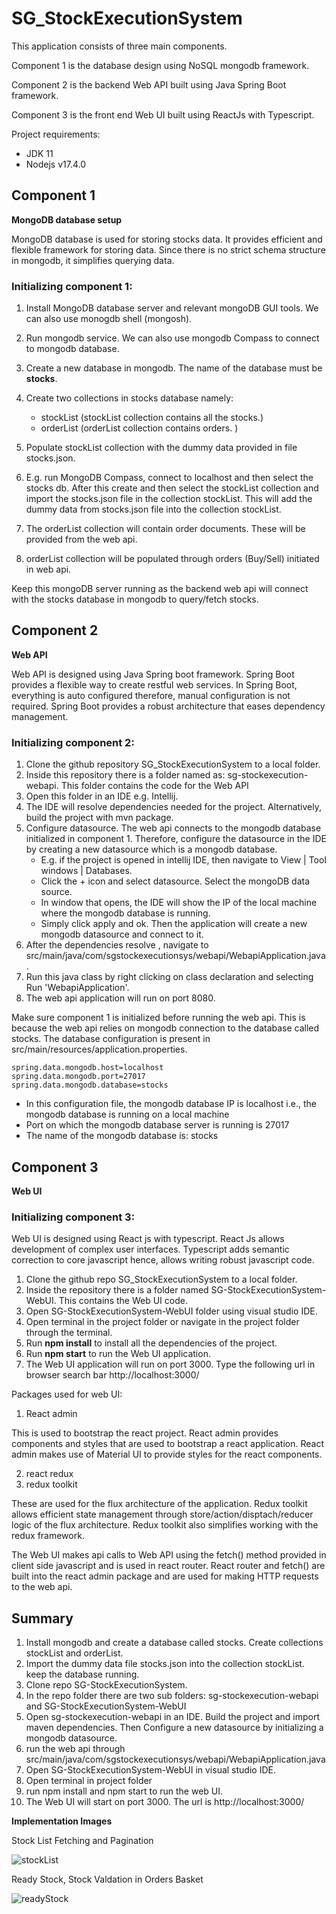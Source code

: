 # SG_StockExecutionSystem

This application consists of three main components. 

Component 1 is the database design using NoSQL mongodb framework. 

Component 2 is the backend Web API built using Java Spring Boot framework. 

Component 3 is the front end Web UI built using ReactJs with Typescript. 


Project requirements: 

- JDK 11
- Nodejs v17.4.0



## **Component 1** 

**MongoDB database setup**

MongoDB database is used for storing stocks data. It provides efficient and flexible framework for storing data. Since there is no strict schema structure in mongodb, it simplifies querying data. 

### **Initializing component 1:**  

1. Install MongoDB database server and relevant mongoDB GUI tools. We can also use monogdb shell (mongosh). 
2. Run mongodb service. We can also use mongodb Compass to connect to mongodb database. 
3. Create a new database in mongodb. The name of the database must be **stocks**.
4. Create two collections in stocks database namely:
    - stockList (stockList collection contains all the stocks.)
    - orderList (orderList collection contains orders. )

5. Populate stockList collection with the dummy data provided in file stocks.json. 
6. E.g. run MongoDB Compass, connect to localhost and then select the stocks db. After this create and then select the stockList collection and  import the stocks.json file in the collection stockList. This will add the dummy data from stocks.json file into the collection stockList. 
7. The orderList collection will contain order documents. These will be provided from the web api. 
8. orderList collection will be populated through orders (Buy/Sell) initiated in web api. 

Keep this mongoDB server running as the backend web api will connect with the stocks database in mongodb to query/fetch stocks. 

## **Component 2** 

**Web API**

Web API is designed using Java Spring boot framework. Spring Boot provides a flexible way to create restful web services. In Spring Boot, everything is auto configured therefore, manual configuration is not required. Spring Boot provides a robust architecture that eases dependency management.  
  
### **Initializing component 2:**  

1. Clone the github repository  SG_StockExecutionSystem to a local folder.
2. Inside this repository there is a folder named as: sg-stockexecution-webapi. This folder contains the code for the Web API
3. Open this folder in an IDE e.g. Intellij. 
4. The IDE will resolve dependencies needed for the project. Alternatively, build the project with mvn package. 
5. Configure datasource. The web api connects to the mongodb database initialized in component 1. Therefore, configure the datasource in the IDE by creating a new datasource which is a mongodb database.
    - E.g. if the project is opened in  intellij IDE, then navigate to View | Tool windows | Databases. 
    - Click the + icon and select datasource. Select the mongoDB data source. 
    - In window that opens, the IDE will show the IP of the local machine where the mongodb database is running. 
    - Simply click apply and ok. Then the application will create a new mongodb datasource and connect to it.     
6. After the dependencies resolve , navigate to src/main/java/com/sgstockexecutionsys/webapi/WebapiApplication.java. 
7. Run this java class by right clicking on class declaration and selecting Run 'WebapiApplication'. 
8. The web api application will run on port 8080. 

Make sure component 1 is initialized before running the web api. This is because the web api relies on mongodb connection to the database called stocks. 
The database configuration is present in src/main/resources/application.properties. 

```
spring.data.mongodb.host=localhost
spring.data.mongodb.port=27017
spring.data.mongodb.database=stocks

```

- In this configuration file, the mongodb database IP is localhost i.e., the mongodb database is running on a local machine
- Port on which the mongodb database server is running is 27017
- The name of the mongodb database is: stocks   


## **Component 3** 

**Web UI**


### **Initializing component 3:**  

Web UI is designed using React js with typescript. React Js allows development of complex user interfaces. Typescript adds semantic correction to core javascript hence, allows writing robust javascript code. 

1. Clone the github repo SG_StockExecutionSystem to a local folder.
2. Inside the repository there is a folder named SG-StockExecutionSystem-WebUI. This contains the Web UI code. 
3. Open SG-StockExecutionSystem-WebUI folder using visual studio IDE.
4. Open terminal in the project folder or navigate in the project folder through the terminal.
5. Run **npm install** to install all the dependencies of the project. 
6. Run **npm start** to run the Web UI application. 
7. The Web UI application will run on port 3000. Type the following url in browser search bar http://localhost:3000/

Packages used for web UI: 
1. React admin

This is used to bootstrap the react project. React admin provides components and styles that are used to bootstrap a react application. 
React admin makes use of Material UI to provide styles for the react components. 

2. react redux 
3. redux toolkit

These are used for the flux architecture of the application. Redux toolkit allows efficient state management through store/action/disptach/reducer logic of the flux architecture. Redux toolkit also simplifies working with the redux framework.


The Web UI makes api calls to Web API using the fetch() method provided in client side javascript and is used in react router. React router and fetch() are built into the react admin package and are used for making HTTP requests to the web api. 

## **Summary** 

1. Install mongodb and create a database called stocks. Create collections stockList and orderList.
2. Import the dummy data file stocks.json into the collection stockList. keep the database running.
3. Clone repo SG-StockExecutionSystem. 
4. In the repo folder there are two sub folders: sg-stockexecution-webapi and SG-StockExecutionSystem-WebUI
5. Open sg-stockexecution-webapi in an IDE. Build the project and import maven dependencies. Then Configure a new datasource by initializing a mongodb datasource. 
6. run the web api through src/main/java/com/sgstockexecutionsys/webapi/WebapiApplication.java
7. Open SG-StockExecutionSystem-WebUI in visual studio IDE. 
8. Open terminal in project folder
9. run npm install and npm start to run the web UI.
10. The Web UI will start on port 3000. The url is http://localhost:3000/




**Implementation Images**

Stock List Fetching and Pagination 



![stockList](https://user-images.githubusercontent.com/72380768/155892369-c47d2a7f-c5f6-4828-b861-1d0b56b6c5c4.png)




Ready Stock, Stock Valdation in Orders Basket 

![readyStock](https://user-images.githubusercontent.com/72380768/155892406-83c312dc-a75c-42a5-bfdd-86720a9a00db.png)

